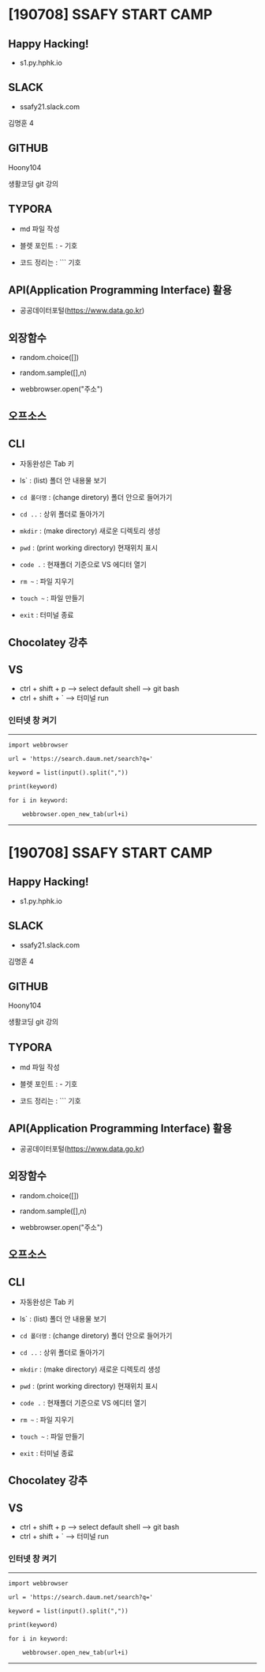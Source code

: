 # [190708] SSAFY START CAMP



## Happy Hacking!

- s1.py.hphk.io



## SLACK

- ssafy21.slack.com

김명훈 4



## GITHUB

Hoony104

생활코딩 git 강의



## TYPORA

- md 파일 작성

- 블렛 포인트 : - 기호

- 코드 정리는 : ``` 기호



## API(Application Programming Interface) 활용

- 공공데이터포털(https://www.data.go.kr)



 ## 외장함수

- random.choice([])

- random.sample([],n)



- webbrowser.open("주소")



## 오프소스



## CLI

- 자동완성은  Tab 키
- ls` : (list) 폴더 안 내용물 보기
- `cd 폴더명` : (change diretory) 폴더 안으로 들어가기
- `cd ..` : 상위 폴더로 돌아가기
- `mkdir` : (make directory) 새로운 디렉토리 생성

- `pwd` : (print working directory) 현재위치 표시
- `code .` : 현재폴더 기준으로 VS 에디터 열기
- `rm ~` : 파일 지우기
- `touch ~` :  파일 만들기
- `exit` : 터미널 종료



## Chocolatey 강추





## VS

- ctrl + shift + p --> select default shell --> git bash
- ctrl + shift + ` -->  터미널 run



### 인터넷 창 켜기

---

`import webbrowser`

`url = 'https://search.daum.net/search?q='`

`keyword = list(input().split(","))`

`print(keyword)`

`for i in keyword:`

`    webbrowser.open_new_tab(url+i)`

---






# [190708] SSAFY START CAMP



## Happy Hacking!

- s1.py.hphk.io



## SLACK

- ssafy21.slack.com

김명훈 4



## GITHUB

Hoony104

생활코딩 git 강의



## TYPORA

- md 파일 작성

- 블렛 포인트 : - 기호

- 코드 정리는 : ``` 기호



## API(Application Programming Interface) 활용

- 공공데이터포털(https://www.data.go.kr)



 ## 외장함수

- random.choice([])

- random.sample([],n)



- webbrowser.open("주소")



## 오프소스



## CLI

- 자동완성은  Tab 키
- ls` : (list) 폴더 안 내용물 보기
- `cd 폴더명` : (change diretory) 폴더 안으로 들어가기
- `cd ..` : 상위 폴더로 돌아가기
- `mkdir` : (make directory) 새로운 디렉토리 생성

- `pwd` : (print working directory) 현재위치 표시
- `code .` : 현재폴더 기준으로 VS 에디터 열기
- `rm ~` : 파일 지우기
- `touch ~` :  파일 만들기
- `exit` : 터미널 종료



## Chocolatey 강추





## VS

- ctrl + shift + p --> select default shell --> git bash
- ctrl + shift + ` -->  터미널 run



### 인터넷 창 켜기

---

`import webbrowser`

`url = 'https://search.daum.net/search?q='`

`keyword = list(input().split(","))`

`print(keyword)`

`for i in keyword:`

`    webbrowser.open_new_tab(url+i)`

---






